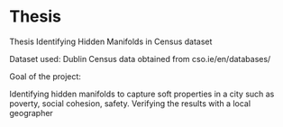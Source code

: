 # Thesis
Thesis
Identifying Hidden Manifolds in Census dataset

Dataset used: Dublin Census data obtained from cso.ie/en/databases/

Goal of the project:

Identifying hidden manifolds to capture soft properties in a city such as poverty, social cohesion, safety.
Verifying the results with a local geographer
